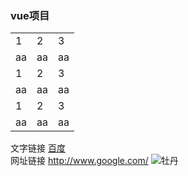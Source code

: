 ### vue项目
<table>
	<tr>
		<td>1</td>
		<td>2</td>
		<td>3</td>
	</tr>
	<tr>
		<td>aa</td>
		<td>aa</td>
		<td>aa</td>
	</tr>
  <tr>
		<td>1</td>
		<td>2</td>
		<td>3</td>
	</tr>
	<tr>
		<td>aa</td>
		<td>aa</td>
		<td>aa</td>
	</tr>
  <tr>
		<td>1</td>
		<td>2</td>
		<td>3</td>
	</tr>
	<tr>
		<td>aa</td>
		<td>aa</td>
		<td>aa</td>
	</tr>
</table>

 [1]: http://www.google.com/
 [yahoo]: http://www.yahoo.com/
 文字链接 [百度](https://www.baidu.com/)  
网址链接 <http://www.google.com/>
![牡丹](http://pic6.huitu.com/res/20130116/84481_20130116142820494200_1.jpg)
